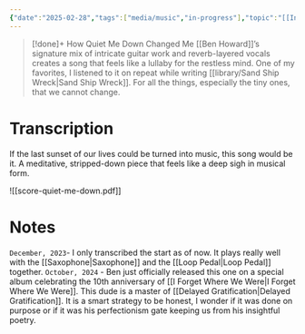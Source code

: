 ```yaml
---
{"date":"2025-02-28","tags":["media/music","in-progress"],"topic":"[[Indie]]","author":"[[Ben Howard\|Ben Howard]]","year":2012,"publish":true,"PassFrontmatter":true}
---
```


>[!done]+ How Quiet Me Down Changed Me
>[[Ben Howard]]’s signature mix of intricate guitar work and reverb-layered vocals creates a song that feels like a lullaby for the restless mind. One of my favorites, I listened to it on repeat while writing [[library/Sand Ship Wreck\|Sand Ship Wreck]]. For all the things, especially the tiny ones, that we cannot change.

# Transcription
If the last sunset of our lives could be turned into music, this song would be it. A meditative, stripped-down piece that feels like a deep sigh in musical form. 

![[score-quiet-me-down.pdf]]
# Notes
`December, 2023`- I only transcribed the start as of now. It plays really well with the [[Saxophone\|Saxophone]] and the [[Loop Pedal\|Loop Pedal]] together. 
`October, 2024` - Ben just officially released this one on a special album celebrating the 10th anniversary of [[I Forget Where We Were\|I Forget Where We Were]]. This dude is a master of [[Delayed Gratification\|Delayed Gratification]]. It is a smart strategy to be honest, I wonder if it was done on purpose or if it was his perfectionism gate keeping us from his insightful poetry. 